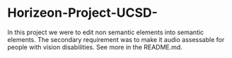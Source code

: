 # Horizeon-Project-UCSD-
In this project we were to edit non semantic elements into semantic elements. The secondary requirement was to make it audio assessable for people with vision disabilities. See more in the README.md. 
